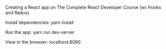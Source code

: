 Creating a React app on The Complete React Developer Course (w/ Hooks and Redux).

Install dependencies: 
yarn install

Run the app:
yarn run dev-server

View in the browser:
localhost:8080  